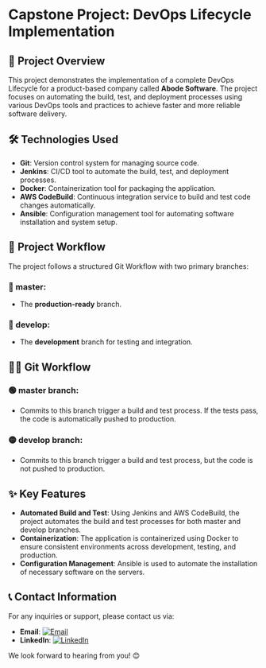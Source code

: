 # Capstone Project: DevOps Lifecycle Implementation

## 🚀 Project Overview

This project demonstrates the implementation of a complete DevOps Lifecycle for a product-based company called **Abode Software**. The project focuses on automating the build, test, and deployment processes using various DevOps tools and practices to achieve faster and more reliable software delivery.

## 🛠️ Technologies Used

- **Git**: Version control system for managing source code.
- **Jenkins**: CI/CD tool to automate the build, test, and deployment processes.
- **Docker**: Containerization tool for packaging the application.
- **AWS CodeBuild**: Continuous integration service to build and test code changes automatically.
- **Ansible**: Configuration management tool for automating software installation and system setup.

## 🔄 Project Workflow

The project follows a structured Git Workflow with two primary branches:

### 🌿 master:
- The **production-ready** branch.

### 🧪 develop:
- The **development** branch for testing and integration.

## 🧑‍💻 Git Workflow

### 🟢 master branch:
- Commits to this branch trigger a build and test process. If the tests pass, the code is automatically pushed to production.

### 🟡 develop branch:
- Commits to this branch trigger a build and test process, but the code is not pushed to production.

## ✨ Key Features

- **Automated Build and Test**: Using Jenkins and AWS CodeBuild, the project automates the build and test processes for both master and develop branches.
- **Containerization**: The application is containerized using Docker to ensure consistent environments across development, testing, and production.
- **Configuration Management**: Ansible is used to automate the installation of necessary software on the servers.

## 📞 Contact Information

For any inquiries or support, please contact us via:

- **Email**: [![Email](https://img.shields.io/badge/Email-FF0000?style=for-the-badge&logo=mail&logoColor=white)](mailto:support@example.com)
- **LinkedIn**: [![LinkedIn](https://img.shields.io/badge/LinkedIn-0A66C2?style=for-the-badge&logo=linkedin&logoColor=white)](https://www.linkedin.com/in/pradeep-k-229b23254)

We look forward to hearing from you! 😊


